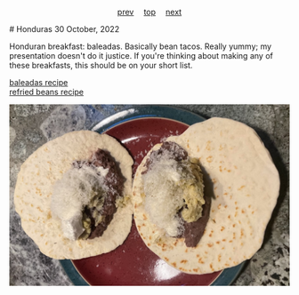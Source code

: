 <span><p align=center>
[prev](haiti.md)&emsp;
[top](../index.md)&emsp;
[next](hungary.md)
</p></span>
# Honduras
30 October, 2022


Honduran breakfast: baleadas. Basically bean tacos. Really yummy; my
presentation doesn't do it justice. If you're thinking about making
any of these breakfasts, this should be on your short list.

[baleadas recipe](https://www.curiouscuisiniere.com/honduran-baleadas/)<br>
[refried beans recipe](https://www.onehappyhousewife.com/authentic-refried-beans/)

![breakfast](images/honduras.jpeg)
